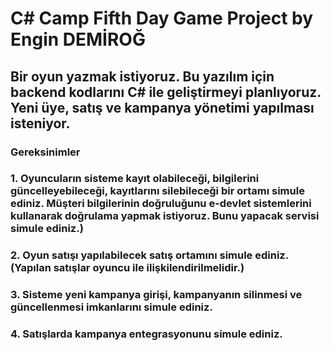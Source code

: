 # C# Camp Fifth Day Game Project by Engin DEMİROĞ

## Bir oyun yazmak istiyoruz. Bu yazılım için backend kodlarını C# ile geliştirmeyi planlıyoruz. Yeni üye, satış ve kampanya yönetimi yapılması isteniyor.

### Gereksinimler

### 1. Oyuncuların sisteme kayıt olabileceği, bilgilerini güncelleyebileceği, kayıtlarını silebileceği bir ortamı simule ediniz. Müşteri bilgilerinin doğruluğunu e-devlet sistemlerini kullanarak doğrulama yapmak istiyoruz. Bunu yapacak servisi simule ediniz.)

### 2. Oyun satışı yapılabilecek satış ortamını simule ediniz. (Yapılan satışlar oyuncu ile ilişkilendirilmelidir.)

### 3. Sisteme yeni kampanya girişi, kampanyanın silinmesi ve güncellenmesi imkanlarını simule ediniz.

### 4. Satışlarda kampanya entegrasyonunu simule ediniz.

